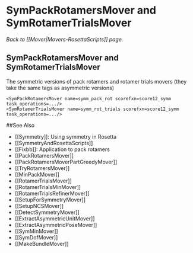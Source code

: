 # SymPackRotamersMover and SymRotamerTrialsMover
*Back to [[Mover|Movers-RosettaScripts]] page.*
## SymPackRotamersMover and SymRotamerTrialsMover

The symmetric versions of pack rotamers and rotamer trials movers (they take the same tags as asymmetric versions)

```
<SymPackRotamersMover name=symm_pack_rot scorefxn=score12_symm task_operations=.../>
<SymRotamerTrialsMover name=symm_rot_trials scorefxn=score12_symm task_operations=.../>
```


##See Also

* [[Symmetry]]: Using symmetry in Rosetta
* [[SymmetryAndRosettaScripts]]
* [[Fixbb]]: Application to pack rotamers
* [[PackRotamersMover]]
* [[PackRotamersMoverPartGreedyMover]]
* [[TryRotamersMover]]
* [[MinPackMover]]
* [[RotamerTrialsMover]]
* [[RotamerTrialsMinMover]]
* [[RotamerTrialsRefinerMover]]
* [[SetupForSymmetryMover]]
* [[SetupNCSMover]]
* [[DetectSymmetryMover]]
* [[ExtractAsymmetricUnitMover]]
* [[ExtractAsymmetricPoseMover]]
* [[SymMinMover]]
* [[SymDofMover]]
* [[MakeBundleMover]]
